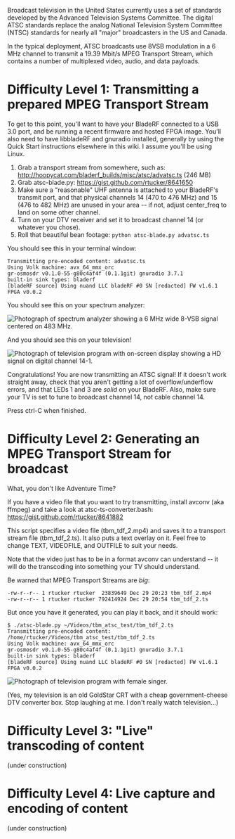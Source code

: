 Broadcast television in the United States currently uses a set of standards developed by the Advanced Television Systems Committee.  The digital ATSC standards replace the analog National Television System Committee (NTSC) standards for nearly all "major" broadcasters in the US and Canada.

In the typical deployment, ATSC broadcasts use 8VSB modulation in a 6 MHz channel to transmit a 19.39 Mbit/s MPEG Transport Stream, which contains a number of multiplexed video, audio, and data payloads.

# Difficulty Level 1: Transmitting a prepared MPEG Transport Stream

To get to this point, you'll want to have your BladeRF connected to a USB 3.0 port, and be running a recent firmware and hosted FPGA image.  You'll also need to have libbladeRF and gnuradio installed, generally by using the Quick Start instructions elsewhere in this wiki.  I assume you'll be using Linux.

1. Grab a transport stream from somewhere, such as: http://hoopycat.com/bladerf_builds/misc/atsc/advatsc.ts (246 MB)
2. Grab atsc-blade.py: https://gist.github.com/rtucker/8641650
3. Make sure a "reasonable" UHF antenna is attached to your BladeRF's transmit port, and that physical channels 14 (470 to 476 MHz) and 15 (476 to 482 MHz) are unused in your area -- if not, adjust center_freq to land on some other channel.
4. Turn on your DTV receiver and set it to broadcast channel 14 (or whatever you chose).
5. Roll that beautiful bean footage: ```python atsc-blade.py advatsc.ts```

You should see this in your terminal window:

```
Transmitting pre-encoded content: advatsc.ts
Using Volk machine: avx_64_mmx_orc
gr-osmosdr v0.1.0-55-g80c4af4f (0.1.1git) gnuradio 3.7.1
built-in sink types: bladerf 
[bladeRF source] Using nuand LLC bladeRF #0 SN [redacted] FW v1.6.1 FPGA v0.0.2
```

You should see this on your spectrum analyzer:

![Photograph of spectrum analyzer showing a 6 MHz wide 8-VSB signal centered on 483 MHz.](http://hoopycat.com/bladerf_builds/misc/atsc/atsc-1.jpg)

And you should see this on your television!

![Photograph of television program with on-screen display showing a HD signal on digital channel 14-1.](http://hoopycat.com/bladerf_builds/misc/atsc/atsc-2.jpg)

Congratulations!  You are now transmitting an ATSC signal!  If it doesn't work straight away, check that you aren't getting a lot of overflow/underflow errors, and that LEDs 1 and 3 are *solid* on your BladeRF.  Also, make sure your TV is set to tune to broadcast channel 14, not cable channel 14.

Press ctrl-C when finished.

# Difficulty Level 2: Generating an MPEG Transport Stream for broadcast

What, you don't like Adventure Time?

If you have a video file that you want to try transmitting, install avconv (aka ffmpeg) and take a look at atsc-ts-converter.bash: https://gist.github.com/rtucker/8641882

This script specifies a video file (tbm_tdf_2.mp4) and saves it to a transport stream file (tbm_tdf_2.ts).  It also puts a text overlay on it.  Feel free to change TEXT, VIDEOFILE, and OUTFILE to suit your needs.

Note that the video just has to be in a format avconv can understand -- it will do the transcoding into something your TV should understand.

Be warned that MPEG Transport Streams are *big*:

```
-rw-r--r-- 1 rtucker rtucker  23839649 Dec 29 20:23 tbm_tdf_2.mp4
-rw-r--r-- 1 rtucker rtucker 792414924 Dec 29 20:54 tbm_tdf_2.ts
```

But once you have it generated, you can play it back, and it should work:

```
$ ./atsc-blade.py ~/Videos/tbm_atsc_test/tbm_tdf_2.ts 
Transmitting pre-encoded content: /home/rtucker/Videos/tbm_atsc_test/tbm_tdf_2.ts
Using Volk machine: avx_64_mmx_orc
gr-osmosdr v0.1.0-55-g80c4af4f (0.1.1git) gnuradio 3.7.1
built-in sink types: bladerf 
[bladeRF source] Using nuand LLC bladeRF #0 SN [redacted] FW v1.6.1 FPGA v0.0.2
```

![Photograph of television program with female singer.](http://hoopycat.com/bladerf_builds/misc/atsc/atsc-3.jpg)

(Yes, my television is an old GoldStar CRT with a cheap government-cheese DTV converter box.  Stop laughing at me.  I don't really watch television...)

# Difficulty Level 3: "Live" transcoding of content

(under construction)

# Difficulty Level 4: Live capture and encoding of content

(under construction)
